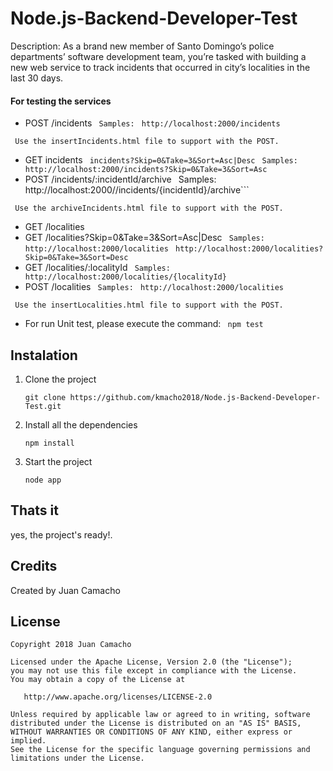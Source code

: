 # Node.js-Backend-Developer-Test
Description: As a brand new member of Santo Domingo’s police departments’ software development team, you’re tasked with building a new web service to track incidents that occurred in city’s localities in the last 30 days.

#### For testing the services


* POST /incidents
``` Samples:```
``` http://localhost:2000/incidents```

``` Use the insertIncidents.html file to support with the POST.```
* GET incidents
``` incidents?Skip=0&Take=3&Sort=Asc|Desc```
``` Samples:```
``` http://localhost:2000/incidents?Skip=0&Take=3&Sort=Asc```
* POST /incidents/:incidentId/archive```
``` Samples:```
``` http://localhost:2000//incidents/{incidentId}/archive```

``` Use the archiveIncidents.html file to support with the POST.```
* GET /localities
* GET /localities?Skip=0&Take=3&Sort=Asc|Desc
``` Samples:```
``` http://localhost:2000/localities```
``` http://localhost:2000/localities?Skip=0&Take=3&Sort=Desc```
* GET /localities/:localityId
``` Samples:```
``` http://localhost:2000/localities/{localityId}```
* POST /localities
``` Samples:```
``` http://localhost:2000/localities```

``` Use the insertLocalities.html file to support with the POST.```
* For run Unit test, please execute the command:
``` npm test```


## Instalation

1. Clone the project

	``` git clone https://github.com/kmacho2018/Node.js-Backend-Developer-Test.git ```

2. Install all the dependencies

	``` npm install ```

3. Start the project

	```node app```

## Thats it

yes, the project's ready!.

## Credits
Created by Juan Camacho  

## License

	Copyright 2018 Juan Camacho
	
	Licensed under the Apache License, Version 2.0 (the "License");
	you may not use this file except in compliance with the License.
	You may obtain a copy of the License at
	
	   http://www.apache.org/licenses/LICENSE-2.0
	
	Unless required by applicable law or agreed to in writing, software
	distributed under the License is distributed on an "AS IS" BASIS,
	WITHOUT WARRANTIES OR CONDITIONS OF ANY KIND, either express or implied.
	See the License for the specific language governing permissions and
	limitations under the License.
